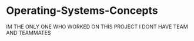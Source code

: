 # Operating-Systems-Concepts
IM THE ONLY ONE WHO WORKED ON THIS PROJECT
I DONT HAVE TEAM AND TEAMMATES
